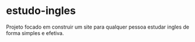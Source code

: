# estudo-ingles
Projeto focado em construir um site para qualquer pessoa estudar ingles de forma simples e efetiva.
